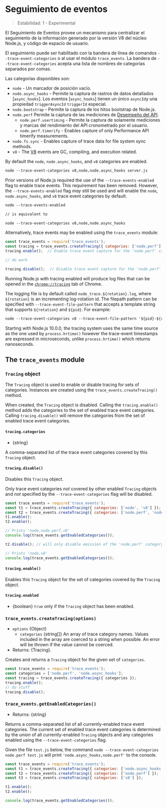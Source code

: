 # Seguimiento de eventos

<!--introduced_in=v7.7.0-->

> Estabilidad: 1 - Experimental

El Seguimiento de Eventos provee un mecanismo para centralizar el seguimiento de la información generado por la versión V8 del núcleo Node.js, y código de espacio de usuario.

El seguimiento puede ser habilitado con la bandera de línea de comandos `--trace-event-categories` o al usar el módulo `trace_events`. La bandera de `--trace-event-categories` acepta una lista de nombres de categorías separados por comas.

Las categorías disponibles son:

* `node` - Un marcador de posición vacío.
* `node.async_hooks` - Permite la captura de rastros de datos detallados [`async_hooks`]. Los eventos [`async_hooks`] tienen un único `asyncId`y una propiedad `triggerAsyncId` `triggerId` especial.
* `node.bootstrap` - Permite la captura de los hitos bootstrap de Node.js.
* `node.perf` Permite la captura de las mediciones de [Desempeño del API](perf_hooks.html). 
  * `node.perf.usertiming` - Permite la captura de solamente mediciones y marcas del rendimiento del API cronometrado por el usuario.
  * `node.perf.timerify` - Enables capture of only Performance API timerify measurements.
* `node.fs.sync` - Enables capture of trace data for file system sync methods.
* `v8` - The [V8](v8.html) events are GC, compiling, and execution related.

By default the `node`, `node.async_hooks`, and `v8` categories are enabled.

```txt
node --trace-event-categories v8,node,node.async_hooks server.js
```

Prior versions of Node.js required the use of the `--trace-events-enabled` flag to enable trace events. This requirement has been removed. However, the `--trace-events-enabled` flag *may* still be used and will enable the `node`, `node.async_hooks`, and `v8` trace event categories by default.

```txt
node --trace-events-enabled

// is equivalent to

node --trace-event-categories v8,node,node.async_hooks
```

Alternatively, trace events may be enabled using the `trace_events` module:

```js
const trace_events = require('trace_events');
const tracing = trace_events.createTracing({ categories: ['node.perf'] });
tracing.enable();  // Enable trace event capture for the 'node.perf' category

// do work

tracing.disable();  // Disable trace event capture for the 'node.perf' category
```

Running Node.js with tracing enabled will produce log files that can be opened in the [`chrome://tracing`](https://www.chromium.org/developers/how-tos/trace-event-profiling-tool) tab of Chrome.

The logging file is by default called `node_trace.${rotation}.log`, where `${rotation}` is an incrementing log-rotation id. The filepath pattern can be specified with `--trace-event-file-pattern` that accepts a template string that supports `${rotation}` and `${pid}`. For example:

```txt
node --trace-event-categories v8 --trace-event-file-pattern '${pid}-${rotation}.log' server.js
```

Starting with Node.js 10.0.0, the tracing system uses the same time source as the one used by `process.hrtime()` however the trace-event timestamps are expressed in microseconds, unlike `process.hrtime()` which returns nanoseconds.

## The `trace_events` module

<!-- YAML
added: v10.0.0
-->

### `Tracing` object

<!-- YAML
added: v10.0.0
-->

The `Tracing` object is used to enable or disable tracing for sets of categories. Instances are created using the `trace_events.createTracing()` method.

When created, the `Tracing` object is disabled. Calling the `tracing.enable()` method adds the categories to the set of enabled trace event categories. Calling `tracing.disable()` will remove the categories from the set of enabled trace event categories.

#### `tracing.categories`

<!-- YAML
added: v10.0.0
-->

* {string}

A comma-separated list of the trace event categories covered by this `Tracing` object.

#### `tracing.disable()`

<!-- YAML
added: v10.0.0
-->

Disables this `Tracing` object.

Only trace event categories *not* covered by other enabled `Tracing` objects and *not* specified by the `--trace-event-categories` flag will be disabled.

```js
const trace_events = require('trace_events');
const t1 = trace_events.createTracing({ categories: ['node', 'v8'] });
const t2 = trace_events.createTracing({ categories: ['node.perf', 'node'] });
t1.enable();
t2.enable();

// Prints 'node,node.perf,v8'
console.log(trace_events.getEnabledCategories());

t2.disable(); // will only disable emission of the 'node.perf' category

// Prints 'node,v8'
console.log(trace_events.getEnabledCategories());
```

#### `tracing.enable()`

<!-- YAML
added: v10.0.0
-->

Enables this `Tracing` object for the set of categories covered by the `Tracing` object.

#### `tracing.enabled`

<!-- YAML
added: v10.0.0
-->

* {boolean} `true` only if the `Tracing` object has been enabled.

### `trace_events.createTracing(options)`

<!-- YAML
added: v10.0.0
-->

* `options` {Object} 
  * `categories` {string[]} An array of trace category names. Values included in the array are coerced to a string when possible. An error will be thrown if the value cannot be coerced.
* Returns: {Tracing}.

Creates and returns a `Tracing` object for the given set of `categories`.

```js
const trace_events = require('trace_events');
const categories = ['node.perf', 'node.async_hooks'];
const tracing = trace_events.createTracing({ categories });
tracing.enable();
// do stuff
tracing.disable();
```

### `trace_events.getEnabledCategories()`

<!-- YAML
added: v10.0.0
-->

* Returns: {string}

Returns a comma-separated list of all currently-enabled trace event categories. The current set of enabled trace event categories is determined by the *union* of all currently-enabled `Tracing` objects and any categories enabled using the `--trace-event-categories` flag.

Given the file `test.js` below, the command `node --trace-event-categories node.perf test.js` will print `'node.async_hooks,node.perf'` to the console.

```js
const trace_events = require('trace_events');
const t1 = trace_events.createTracing({ categories: ['node.async_hooks'] });
const t2 = trace_events.createTracing({ categories: ['node.perf'] });
const t3 = trace_events.createTracing({ categories: ['v8'] });

t1.enable();
t2.enable();

console.log(trace_events.getEnabledCategories());
```